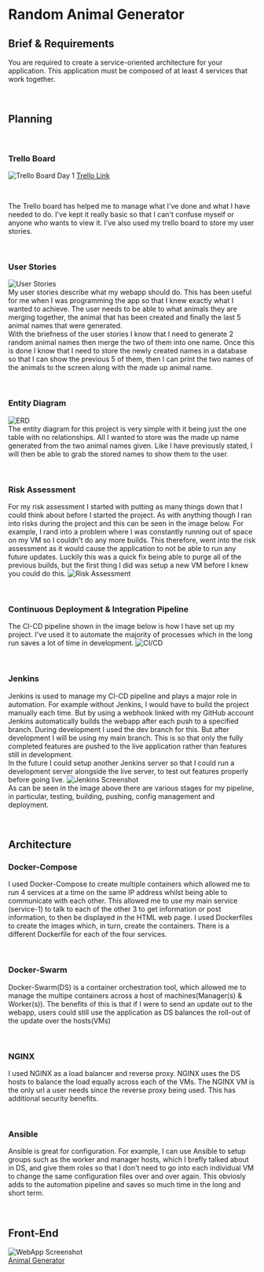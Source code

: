 # Random Animal Generator

## Brief & Requirements

You are required to create a service-oriented architecture for your application. This application must be composed of at least 4 services that work together.

<br>

## Planning

<br>

### Trello Board
![Trello Board Day 1](https://github.com/MattColemann72/random-animal/blob/dev/misc/Trello-board.jpg)
[Trello Link](https://trello.com/b/WSZJLkvZ/animal-generator)

<br>

The Trello board has helped me to manage what I've done and what I have needed to do. I've kept it really basic so that I can't confuse myself or anyone who wants to view it.
I've also used my trello board to store my user stories. 

<br>

### User Stories
![User Stories](https://github.com/MattColemann72/random-animal/blob/dev/misc/User-stories.jpg)<br>
My user stories describe what my webapp should do. This has been useful for me when I was programming the app so that I knew exactly what I wanted to achieve.
The user needs to be able to what animals they are merging together, the animal that has been created and finally the last 5 animal names that were generated.<br>With the briefness of the user stories I know that I need to generate 2 random animal names then merge the two of them into one name. Once this is done I know that I need to store the newly created names in a database so that I can show the previous 5 of them, then I can print the two names of the animals to the screen along with the made up animal name.

<br>

### Entity Diagram
![ERD](https://github.com/MattColemann72/random-animal/blob/dev/misc/erd-proj2.jpg)<br>
The entity diagram for this project is very simple with it being just the one table with no relationships. All I wanted to store was the made up name generated from the two animal names given. Like I have previously stated, I will then be able to grab the stored names to show them to the user.

<br>

### Risk Assessment

For my risk assessment I started with putting as many things down that I could think about before I started the project. As with anything though I ran into risks during the project and this can be seen in the image below. For example, I rand into a problem where I was constantly running out of space on my VM so I couldn't do any more builds. This therefore, went into the risk assessment as it would cause the application to not be able to run any future updates. Luckily this was a quick fix being able to purge all of the previous builds, but the first thing I did was setup a new VM before I knew you could do this.
![Risk Assessment](https://github.com/MattColemann72/random-animal/blob/dev/misc/Riskassessment-proj2.jpg)<br>

<br>

### Continuous Deployment & Integration Pipeline
The CI-CD pipeline shown in the image below is how I have set up my project. I've used it to automate the majority of processes which in the long run saves a lot of time in development.
![CI/CD](https://github.com/MattColemann72/random-animal/blob/dev/misc/CI-CD_Pipeline-proj2.png)<br>

<br>

### Jenkins
Jenkins is used to manage my CI-CD pipeline and plays a major role in automation. For example without Jenkins, I would have to build the project manually each time. But by using a webhook linked with my GitHub account Jenkins automatically builds the webapp after each push to a specified branch. During development I used the dev branch for this. But after development I will be using my main branch. This is so that only the fully completed features are pushed to the live application rather than features still in development.<br>In the future I could setup another Jenkins server so that I could run a development server alongside the live server, to test out features properly before going live. 
![Jenkins Screenshot](https://github.com/MattColemann72/random-animal/blob/dev/misc/Riskassessment-proj2.jpg)<br>
As can be seen in the image above there are various stages for my pipeline, in particular, testing, building, pushing, config management and deployment. 

<br>

## Architecture

### Docker-Compose
I used Docker-Compose to create multiple containers which allowed me to run 4 services at a time on the same IP address whilst being able to communicate with each other. This allowed me to use my main service (service-1) to talk to each of the other 3 to get information or post information, to then be displayed in the HTML web page. I used Dockerfiles to create the images which, in turn, create the containers. There is a different Dockerfile for each of the four services.

<br>

### Docker-Swarm
Docker-Swarm(DS) is a container orchestration tool, which allowed me to manage the multipe containers across a host of machines(Manager(s) & Worker(s)). The benefits of this is that if I were to send an update out to the webapp, users could still use the application as DS balances the roll-out of the update over the hosts(VMs)

<br>

### NGINX
I used NGINX as a load balancer and reverse proxy. NGINX uses the DS hosts to balance the load equally across each of the VMs. The NGINX VM is the only url a user needs since the reverse proxy being used. This has additional security benefits.

<br>

### Ansible
Ansible is great for configuration. For example, I can use Ansible to setup groups such as the worker and manager hosts, which I brefly talked about in DS, and give them roles so that I don't need to go into each individual VM to change the same configuration files over and over again. This obviosly adds to the automation pipeline and saves so much time in the long and short term.

<br>

## Front-End
![WebApp Screenshot](https://github.com/MattColemann72/random-animal/blob/dev/misc/front-end-design.jpg)<br>
[Animal Generator](http://34.105.185.232)
